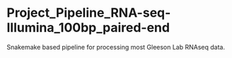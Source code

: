 # Project_Pipeline_RNA-seq-Illumina_100bp_paired-end
Snakemake based pipeline for processing most Gleeson Lab RNAseq data.
